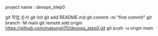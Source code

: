 project name : devops_step0

git 작업 순서 
git init
git add README.md
git commit -m "first commit"
git branch -M main
git remote add origin https://github.com/masungil70/devops_step0.git
git push -u origin main
